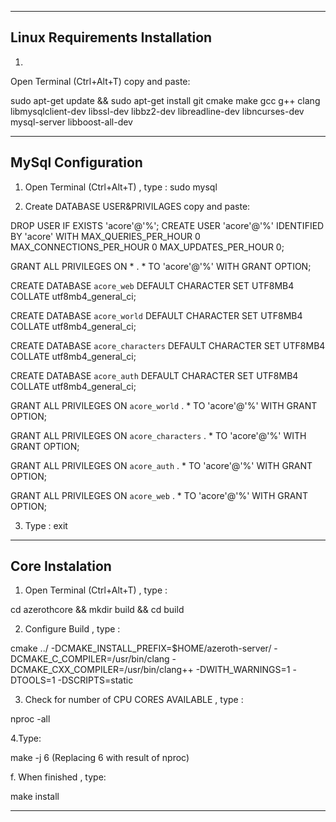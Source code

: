 ---------
Linux Requirements Installation
----------------------------------

1.

Open Terminal (Ctrl+Alt+T) copy and paste:

sudo apt-get update && sudo apt-get install git cmake make gcc g++ clang libmysqlclient-dev libssl-dev libbz2-dev libreadline-dev libncurses-dev mysql-server libboost-all-dev

----------
MySql Configuration
---------------------------------

1. Open Terminal (Ctrl+Alt+T) , type : sudo mysql

2. Create DATABASE USER&PRIVILAGES copy and paste:


DROP USER IF EXISTS 'acore'@'%';
CREATE USER 'acore'@'%' IDENTIFIED BY 'acore' WITH MAX_QUERIES_PER_HOUR 0 MAX_CONNECTIONS_PER_HOUR 0 MAX_UPDATES_PER_HOUR 0;

GRANT ALL PRIVILEGES ON * . * TO 'acore'@'%' WITH GRANT OPTION;

CREATE DATABASE `acore_web` DEFAULT CHARACTER SET UTF8MB4 COLLATE utf8mb4_general_ci;

CREATE DATABASE `acore_world` DEFAULT CHARACTER SET UTF8MB4 COLLATE utf8mb4_general_ci;

CREATE DATABASE `acore_characters` DEFAULT CHARACTER SET UTF8MB4 COLLATE utf8mb4_general_ci;

CREATE DATABASE `acore_auth` DEFAULT CHARACTER SET UTF8MB4 COLLATE utf8mb4_general_ci;

GRANT ALL PRIVILEGES ON `acore_world` . * TO 'acore'@'%' WITH GRANT OPTION;

GRANT ALL PRIVILEGES ON `acore_characters` . * TO 'acore'@'%' WITH GRANT OPTION;

GRANT ALL PRIVILEGES ON `acore_auth` . * TO 'acore'@'%' WITH GRANT OPTION;

GRANT ALL PRIVILEGES ON `acore_web` . * TO 'acore'@'%' WITH GRANT OPTION;

3. Type : exit


---------
Core Instalation
--------------------------

1. Open Terminal (Ctrl+Alt+T) , type :

 cd azerothcore && mkdir build && cd build

2. Configure Build , type :

cmake ../ -DCMAKE_INSTALL_PREFIX=$HOME/azeroth-server/ -DCMAKE_C_COMPILER=/usr/bin/clang -DCMAKE_CXX_COMPILER=/usr/bin/clang++ -DWITH_WARNINGS=1 -DTOOLS=1 -DSCRIPTS=static

3. Check for number of CPU CORES AVAILABLE , type :

nproc -all

4.Type:

make -j 6 (Replacing 6 with result of nproc)

f. When finished , type:

make install

-------------------------